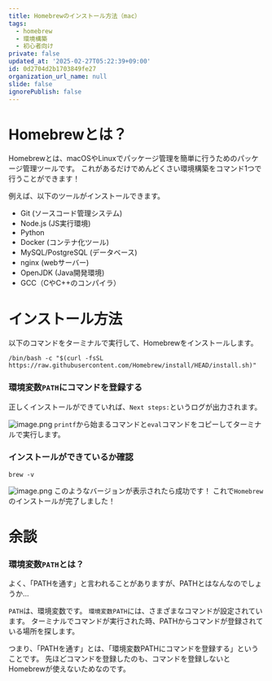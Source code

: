 ```yaml
---
title: Homebrewのインストール方法（mac）
tags:
  - homebrew
  - 環境構築
  - 初心者向け
private: false
updated_at: '2025-02-27T05:22:39+09:00'
id: 0d2704d2b1703849fe27
organization_url_name: null
slide: false
ignorePublish: false
---
```

# Homebrewとは？
Homebrewとは、macOSやLinuxでパッケージ管理を簡単に行うためのパッケージ管理ツールです。
これがあるだけでめんどくさい環境構築をコマンド1つで行うことができます！

例えば、以下のツールがインストールできます。
- Git (ソースコード管理システム)
- Node.js (JS実行環境)
- Python
- Docker (コンテナ化ツール)
- MySQL/PostgreSQL (データベース)
- nginx (webサーバー)
- OpenJDK (Java開発環境)
- GCC（CやC++のコンパイラ）

# インストール方法

以下のコマンドをターミナルで実行して、Homebrewをインストールします。
```bash:bash
/bin/bash -c "$(curl -fsSL https://raw.githubusercontent.com/Homebrew/install/HEAD/install.sh)"
```

### 環境変数`PATH`にコマンドを登録する
正しくインストールができていれば、`Next steps:`というログが出力されます。

![image.png](https://qiita-image-store.s3.ap-northeast-1.amazonaws.com/0/3794632/639c14a1-04ca-4da9-5427-b72f5ac0bbc9.png)
`printf`から始まるコマンドと`eval`コマンドをコピーしてターミナルで実行します。

### インストールができているか確認
```bash:bash
brew -v
```
![image.png](https://qiita-image-store.s3.ap-northeast-1.amazonaws.com/0/3794632/f782a1d5-8aea-01c4-b098-495160b4f3e7.png)
このようなバージョンが表示されたら成功です！
これで`Homebrew`のインストールが完了しました！

# 余談
### 環境変数`PATH`とは？
よく、「PATHを通す」と言われることがありますが、PATHとはなんなのでしょうか...

`PATH`は、環境変数です。
`環境変数PATH`には、さまざまなコマンドが設定されています。
ターミナルでコマンドが実行された時、PATHからコマンドが登録されている場所を探します。

つまり、「PATHを通す」とは、「環境変数PATHにコマンドを登録する」ということです。
先ほどコマンドを登録したのも、コマンドを登録しないとHomebrewが使えないためなのです。
